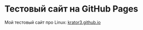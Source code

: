 # Тестовый сайт на GitHub Pages
Мой тестовый сайт про Linux:
[krator3.github.io](https://krator3.github.io/)
